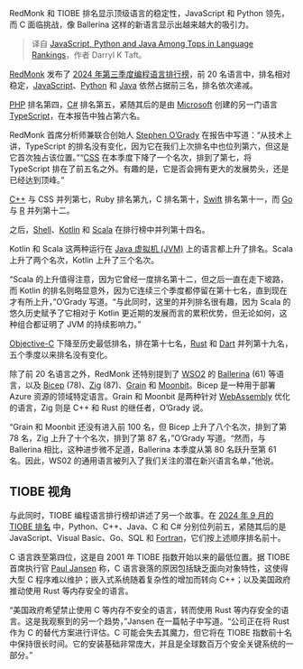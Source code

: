 
<!--
title: JavaScript、Python和Java位列语言排行榜前列
cover: https://cdn.thenewstack.io/media/2024/09/a12b84dd-hartono-creative-studio-thbigza1rle-unsplash.jpg
-->

RedMonk 和 TIOBE 排名显示顶级语言的稳定性，JavaScript 和 Python 领先，而 C 面临挑战，像 Ballerina 这样的新语言显示出越来越大的吸引力。

> 译自 [JavaScript, Python and Java Among Tops in Language Rankings](https://thenewstack.io/javascript-python-and-java-among-tops-in-language-rankings/)，作者 Darryl K Taft。

[RedMonk](https://redmonk.com/) 发布了 [2024 年第三季度编程语言排行榜](https://redmonk.com/sogrady/2024/09/12/language-rankings-6-24/)，前 20 名语言中，排名相对稳定，[JavaScript](https://thenewstack.io/outer-excuses-why-javascript-developers-should-learn-sql/)、[Python](https://thenewstack.io/python/) 和 [Java](https://thenewstack.io/java-22-making-java-more-attractive-for-ai-apps-workloads/) 依然占据前三名，排名依次递减。

[PHP](https://thenewstack.io/why-php-usage-has-declined-by-40-in-just-over-2-years/) 排名第四，[C#](https://thenewstack.io/microsoft-we-are-not-abandoning-c-for-rust/) 排名第五，紧随其后的是由 [Microsoft](https://news.microsoft.com/?utm_content=inline+mention) 创建的另一门语言 [TypeScript](https://thenewstack.io/typescript/)，在本报告中独占第六名。

RedMonk 首席分析师兼联合创始人 [Stephen O’Grady](https://www.linkedin.com/in/sogrady/) 在报告中写道：“从技术上讲，TypeScript 的排名没有变化，因为它在我们上次排名中也位列第六，但这是它首次独占该位置。”“[CSS](https://thenewstack.io/css-in-js-and-react-server-components-a-developer-guide/) 在本季度下降了一个名次，排到了第七，将 TypeScript 排在了前五名之外。有趣的是，它是否会拥有更大的发展势头，还是已经达到顶峰。”

[C++](https://thenewstack.io/google-spends-1-million-to-make-rust-c-interoperable/) 与 CSS 并列第七，Ruby 排名第九，C 排名第十，[Swift](https://thenewstack.io/apple-highlights-swift-enhancements-at-wwdc22/) 排名第十一，而 [Go](https://thenewstack.io/go-the-programming-language-of-the-cloud/) 与 [R](https://thenewstack.io/flaw-in-r-creates-supply-chain-security-risks/) 并列第十二。

之后，[Shell](https://thenewstack.io/dev-news-bun-shell-zed-goes-open-source-nue-builds-out/)、[Kotlin](https://thenewstack.io/get-started-using-kotlin-multiplatform-with-a-network-listener-project/) 和 [Scala](https://thenewstack.io/scala-creator-proposes-lean-scala-for-simpler-code/) 在排行榜中并列第十四名。

Kotlin 和 Scala 这两种运行在 [Java 虚拟机 (JVM)](https://thenewstack.io/chicory-write-to-webassembly-overcome-jvm-shortcomings/) 上的语言都上升了排名。Scala 上升了两个名次，Kotlin 上升了三个名次。

“Scala 的上升值得注意，因为它曾经一度排名第十二，但之后一直在走下坡路，而 Kotlin 的排名则略显意外，因为它连续三个季度都停留在第十七名，直到现在才有所上升，”O’Grady 写道。“与此同时，这里的并列排名很有趣，因为 Scala 的悠久历史赋予了它相对于 Kotlin 更近期的发展而言的累积优势，但无论如何，这种组合都证明了 JVM 的持续影响力。”

[Objective-C](https://thenewstack.io/objective-cs-roots-in-the-life-of-brad-cox/) 下降至历史最低排名，排在第十七名，[Rust](https://thenewstack.io/rust-growing-fastest-but-javascript-reigns-supreme/) 和 [Dart](https://thenewstack.io/rust-meets-dart-with-release-of-rust_core-1-0-0/) 并列第十九名，五个季度以来排名没有变化。

除了前 20 名语言之外，RedMonk 还特别提到了 [WSO2](https://thenewstack.io/wso2-ships-swan-lake-beta-release-of-ballerina-programming-language/) 的 [Ballerina](https://thenewstack.io/why-should-you-program-with-ballerina/) (61) 等语言，以及 [Bicep](https://thenewstack.io/master-api-connections-in-azure-with-bicep/) (78)、[Zig](https://thenewstack.io/introduction-to-zig-a-potential-heir-to-c/) (87)、[Grain](https://thenewstack.io/meet-grain-the-high-level-language-optimized-for-webassembly/) 和 [Moonbit](https://thenewstack.io/moonbit-wasm-optimized-language-creates-less-code-than-rust/)。Bicep 是一种用于部署 Azure 资源的领域特定语言。Grain 和 Moonbit 是两种针对 [WebAssembly](https://thenewstack.io/webassembly/) 优化的语言，Zig 则是 C++ 和 Rust 的继任者，O’Grady 说。

“Grain 和 Moonbit 还没有进入前 100 名，但 Bicep 上升了八个名次，排到了第 78 名，Zig 上升了十个名次，排到了第 87 名，”O’Grady 写道。“然而，与 Ballerina 相比，这种进步微不足道，Ballerina 本季度从第 80 名跃升至第 61 名。因此，WS02 的通用语言被列入了我们关注的潜在新兴语言名单，”他说。

## TIOBE 视角
与此同时，TIOBE 编程语言排行榜却讲述了另一个故事。在 [2024 年 9 月的 TIOBE 排名](https://www.tiobe.com/tiobe-index/) 中，Python、C++、Java、C 和 C# 分别位列前五，紧随其后的是 JavaScript、Visual Basic、Go、SQL 和 [Fortran](https://thenewstack.io/how-john-backus-fortran-beat-machine-codes-priesthood/)，它们按上述顺序排名前十。

C 语言跌至第四位，这是自 2001 年 TIOBE 指数开始以来的最低位置。据 TIOBE 首席执行官 [Paul Jansen](https://www.linkedin.com/in/paul-jansen-299429/?originalSubdomain=nl) 称，C 语言衰落的原因包括缺乏面向对象特性，这使得大型 C 程序难以维护；嵌入式系统随着复杂性的增加而转向 C++；以及美国政府推动使用 Rust 等内存安全的语言。

“美国政府希望禁止使用 C 等内存不安全的语言，转而使用 Rust 等内存安全的语言。这是我观察到的另一个趋势，”Jansen 在一篇帖子中写道。“公司正在将 Rust 作为 C 的替代方案进行评估。C 可能会失去其魔力，但它将在 TIOBE 指数前十名中保持很长时间。它的安装基础非常庞大，并且是全球数百万个安全关键系统的一部分。”
